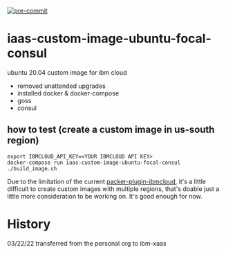 [![pre-commit](https://github.com/syyang-in-cloud/iaas-custom-image-ubuntu-focal-consul/actions/workflows/pre-commit.yaml/badge.svg?branch=main)](https://github.com/syyang-in-cloud/iaas-custom-image-ubuntu-focal-consul/actions/workflows/pre-commit.yaml)
# iaas-custom-image-ubuntu-focal-consul
ubuntu 20.04 custom image for ibm cloud
- removed unattended upgrades
- installed docker & docker-compose
- goss
- consul

## how to test (create a custom image in us-south region)
```
export IBMCLOUD_API_KEY=<YOUR IBMCLOUD API KEY>
docker-compose run iaas-custom-image-ubuntu-focal-consul  ./build_image.sh
```

Due to the limitation of the current [packer-plugin-ibmcloud](https://github.com/IBM/packer-plugin-ibmcloud), it's a little difficult to create custom images with multiple regions, that's doable just a little more consideration to be working on. It's good enough for now.

# History
03/22/22 transferred from the personal org to ibm-xaas
